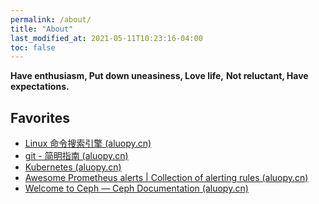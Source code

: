```yaml
---
permalink: /about/
title: "About"
last_modified_at: 2021-05-11T10:23:16-04:00
toc: false
---
```


**Have enthusiasm, Put down uneasiness, Love life,**
**Not reluctant, Have expectations.** 

## Favorites

- [Linux 命令搜索引擎 (aluopy.cn)](https://aluopy.cn/linux-command/)
- [git - 简明指南 (aluopy.cn)](https://aluopy.cn/git-guide/)
- [Kubernetes (aluopy.cn)](https://k8s.aluopy.cn/zh-cn/)
- [Awesome Prometheus alerts | Collection of alerting rules (aluopy.cn)](https://aluopy.cn/awesome-prometheus-alerts/)
- [Welcome to Ceph — Ceph Documentation (aluopy.cn)](https://ceph.aluopy.cn/zh/v17.2.2/)


